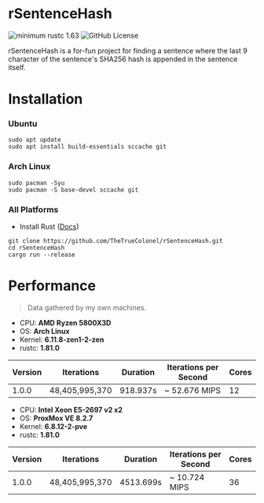 # rSentenceHash

![minimum rustc 1.63](https://img.shields.io/badge/rustc-1.63+-red.svg)
![GitHub License](https://img.shields.io/github/license/thetruecolonel/rSentenceHash)


rSentenceHash is a for-fun project for finding a sentence where the last 9 character of the sentence's SHA256 hash
is appended in the sentence itself.

# Installation

### Ubuntu

```shell
sudo apt update
sudo apt install build-essentials sccache git
```

### Arch Linux

```shell
sudo pacman -Syu
sudo pacman -S base-devel sccache git
```

### All Platforms

- Install Rust ([Docs][rust-install])

```shell
git clone https://github.com/TheTrueColonel/rSentenceHash.git
cd rSentenceHash
cargo run --release
```

# Performance

> Data gathered by my own machines.

- CPU: **AMD Ryzen 5800X3D**
- OS: **Arch Linux**
- Kernel: **6.11.8-zen1-2-zen**
- rustc: **1.81.0**

| Version | Iterations     | Duration | Iterations per Second | Cores |
|---------|----------------|----------|-----------------------|-------|
| 1.0.0   | 48,405,995,370 | 918.937s | ~ 52.676 MIPS         | 12    |


- CPU: **Intel Xeon E5-2697 v2 x2**
- OS: **ProxMox VE 8.2.7**
- Kernel: **6.8.12-2-pve**
- rustc: **1.81.0**

| Version | Iterations     | Duration  | Iterations per Second | Cores |
|---------|----------------|-----------|-----------------------|-------|
| 1.0.0   | 48,405,995,370 | 4513.699s | ~ 10.724 MIPS         | 36    |

[rust-install]: https://doc.rust-lang.org/cargo/getting-started/installation.html
